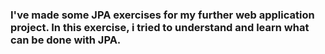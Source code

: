 ### I've made some JPA exercises for my further web application project. In this exercise, i tried to understand and learn what can be done with JPA.
